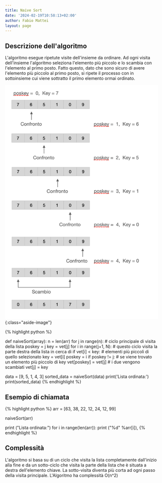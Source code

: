 ```yaml
---
title: Naive Sort
date: '2024-02-19T10:58:13+02:00'
author: Fabio Mattei
layout: page
---
```


## Descrizione dell'algoritmo

L'algoritmo esegue ripetute visite dell'insieme da ordinare.
Ad ogni visita dell'insieme l'algoritmo seleziona l'elemento più piccolo e lo scambia con l'elemento al primo posto.
Fatto questo, dato che sono sicuro di avere l'elemento più piccolo al primo posto, si ripete il processo con in sottoinsieme cui viene sottratto il primo elemento ormai ordinato.


![Esempio](/images/algoritmi/naivesort/naivesort.png){:class="aside-image"}

{% highlight python %}

def naiveSort(array):
    n = len(arr)
    for j in range(n):              # ciclo principale di visita della lista
        poskey = j
        key = vet[j]
        for i in range(j+1, N):     # questo ciclo visita la parte destra della lista in cerca di
            if vet[i] < key:        # elementi più piccoli di quello selezionato
                key = vet[i]
                poskey = i
        if poskey != j:             # se viene trovato un elemento più piccolo di key
            vet[poskey] = vet[j]    # i due vengono scambiati
            vet[j] = key

data = [9, 5, 1, 4, 3]
sorted_data = naiveSort(data)
print('Lista ordinata:')
print(sorted_data)
{% endhighlight %}
  
## Esempio di chiamata

{% highlight python %}
arr = [63, 38, 22, 12, 24, 12, 99]
 
naiveSort(arr)
 
print ("Lista ordinata:")
for i in range(len(arr)):
    print ("%d" %arr[i]),
{% endhighlight %}

## Complessità

L'algoritmo si basa su di un ciclo che visita la lista completamente dall'inizio alla fine e da un sotto-ciclo che visita la parte della lista che è situata a destra dell'elemento chiave. La sotto-visita diventa più corta ad ogni passo della visita principale.
L'Algoritmo ha complessità O(n^2)

